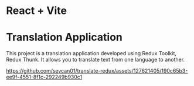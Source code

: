 # React + Vite

# Translation Application

This project is a translation application developed using Redux Toolkit, Redux Thunk. It allows you to translate text from one language to another.


https://github.com/sevcan01/translate-redux/assets/127621405/190c65b3-ee9f-4551-8f1c-292249b930c1

